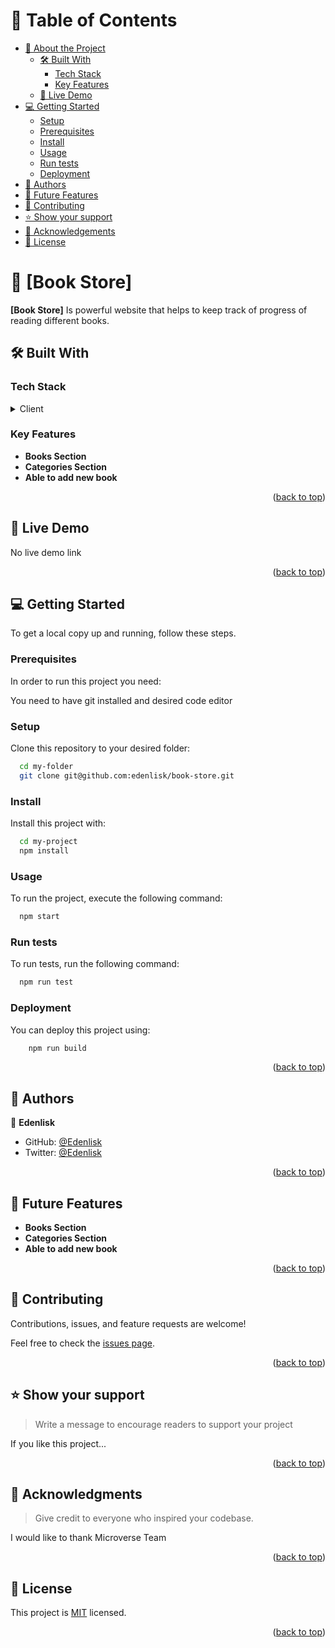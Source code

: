 # 📗 Table of Contents

- [📖 About the Project](#about-project)
    - [🛠 Built With](#built-with)
        - [Tech Stack](#tech-stack)
        - [Key Features](#key-features)
    - [🚀 Live Demo](#live-demo)
- [💻 Getting Started](#getting-started)
    - [Setup](#setup)
    - [Prerequisites](#prerequisites)
    - [Install](#install)
    - [Usage](#usage)
    - [Run tests](#run-tests)
    - [Deployment](#triangular_flag_on_post-deployment)
- [👥 Authors](#authors)
- [🔭 Future Features](#future-features)
- [🤝 Contributing](#contributing)
- [⭐️ Show your support](#support)
- [🙏 Acknowledgements](#acknowledgements)
- [📝 License](#license)


# 📖 [Book Store] <a name="about-project"></a>


**[Book Store]** Is powerful website that helps to keep track of progress of reading different books.

## 🛠 Built With <a name="built-with"></a>

### Tech Stack <a name="tech-stack"></a>

<details>
  <summary>Client</summary>
  <ul>
    <li><a href="https://reactjs.org/">React.js</a></li>
  </ul>
</details>


### Key Features <a name="key-features"></a>

- **Books Section**
- **Categories Section**
- **Able to add new book**

<p align="right">(<a href="#readme-top">back to top</a>)</p>

## 🚀 Live Demo <a name="live-demo"></a>
No live demo link


<p align="right">(<a href="#readme-top">back to top</a>)</p>


## 💻 Getting Started <a name="getting-started"></a>


To get a local copy up and running, follow these steps.

### Prerequisites

In order to run this project you need:

You need to have git installed and desired code editor

### Setup

Clone this repository to your desired folder:


```sh
  cd my-folder
  git clone git@github.com:edenlisk/book-store.git
```

### Install

Install this project with:


```sh
  cd my-project
  npm install
```
### Usage

To run the project, execute the following command:


```sh
  npm start
```

### Run tests

To run tests, run the following command:


```sh
  npm run test
```

### Deployment

You can deploy this project using:


```sh
    npm run build
```

<p align="right">(<a href="#readme-top">back to top</a>)</p>

## 👥 Authors <a name="authors"></a>

👤 **Edenlisk**

- GitHub: [@Edenlisk](https://github.com/edenlisk)
- Twitter: [@Edenlisk](https://twitter.com/nkumbuyedeni)


<p align="right">(<a href="#readme-top">back to top</a>)</p>


## 🔭 Future Features <a name="future-features"></a>

- **Books Section**
- **Categories Section**
- **Able to add new book**

<p align="right">(<a href="#readme-top">back to top</a>)</p>


## 🤝 Contributing <a name="contributing"></a>

Contributions, issues, and feature requests are welcome!

Feel free to check the [issues page](https://github.com/edenlisk/book-store/issues).

<p align="right">(<a href="#readme-top">back to top</a>)</p>


## ⭐️ Show your support <a name="support"></a>

> Write a message to encourage readers to support your project

If you like this project...

<p align="right">(<a href="#readme-top">back to top</a>)</p>

## 🙏 Acknowledgments <a name="acknowledgements"></a>

> Give credit to everyone who inspired your codebase.

I would like to thank Microverse Team

<p align="right">(<a href="#readme-top">back to top</a>)</p>

## 📝 License <a name="license"></a>

This project is [MIT](./LICENSE) licensed.

<p align="right">(<a href="#readme-top">back to top</a>)</p>